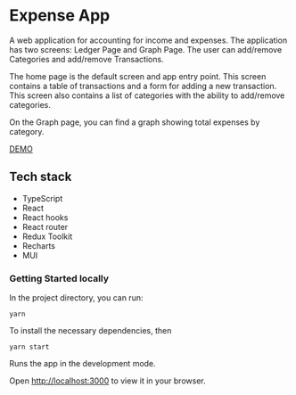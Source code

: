# Expense App

A web application for accounting for income and expenses. The application has two screens: Ledger Page and Graph Page.
The user can add/remove Categories and add/remove Transactions.

The home page is the default screen and app entry point. This screen contains a table of transactions and a form for adding a new transaction. This screen also contains a list of categories with the ability to add/remove categories.

On the Graph page, you can find a graph showing total expenses by category.

[DEMO](https://ivanvasylenko.github.io/expense-app/)

## Tech stack
- TypeScript
- React
- React hooks
- React router
- Redux Toolkit
- Recharts
- MUI

### Getting Started locally

In the project directory, you can run:

`yarn`

To install the necessary dependencies, then

`yarn start`

Runs the app in the development mode.

Open [http://localhost:3000](http://localhost:3000) to view it in your browser.
